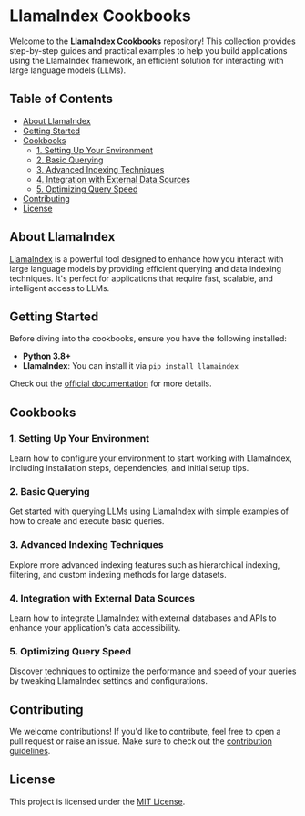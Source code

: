 # LlamaIndex Cookbooks

Welcome to the **LlamaIndex Cookbooks** repository! This collection provides step-by-step guides and practical examples to help you build applications using the LlamaIndex framework, an efficient solution for interacting with large language models (LLMs).

## Table of Contents

- [About LlamaIndex](#about-llamaindex)
- [Getting Started](#getting-started)
- [Cookbooks](#cookbooks)
  - [1. Setting Up Your Environment](#1-setting-up-your-environment)
  - [2. Basic Querying](#2-basic-querying)
  - [3. Advanced Indexing Techniques](#3-advanced-indexing-techniques)
  - [4. Integration with External Data Sources](#4-integration-with-external-data-sources)
  - [5. Optimizing Query Speed](#5-optimizing-query-speed)
- [Contributing](#contributing)
- [License](#license)

## About LlamaIndex

[LlamaIndex](https://www.llamaindex.ai/) is a powerful tool designed to enhance how you interact with large language models by providing efficient querying and data indexing techniques. It's perfect for applications that require fast, scalable, and intelligent access to LLMs.

## Getting Started

Before diving into the cookbooks, ensure you have the following installed:

- **Python 3.8+**
- **LlamaIndex**: You can install it via `pip install llamaindex`
  
Check out the [official documentation](https://docs.llamaindex.ai/) for more details.

## Cookbooks

### 1. Setting Up Your Environment

Learn how to configure your environment to start working with LlamaIndex, including installation steps, dependencies, and initial setup tips.

### 2. Basic Querying

Get started with querying LLMs using LlamaIndex with simple examples of how to create and execute basic queries.

### 3. Advanced Indexing Techniques

Explore more advanced indexing features such as hierarchical indexing, filtering, and custom indexing methods for large datasets.

### 4. Integration with External Data Sources

Learn how to integrate LlamaIndex with external databases and APIs to enhance your application's data accessibility.

### 5. Optimizing Query Speed

Discover techniques to optimize the performance and speed of your queries by tweaking LlamaIndex settings and configurations.

## Contributing

We welcome contributions! If you'd like to contribute, feel free to open a pull request or raise an issue. Make sure to check out the [contribution guidelines](CONTRIBUTING.md).

## License

This project is licensed under the [MIT License](LICENSE).
